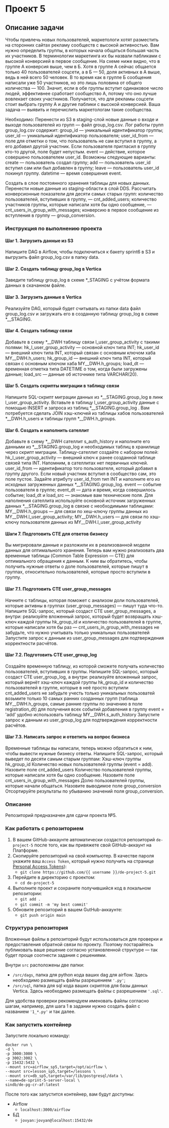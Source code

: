 # Проект 5


## Описание задачи
Чтобы привлечь новых пользователей, маркетологи хотят разместить на сторонних сайтах рекламу сообществ с высокой активностью. Вам нужно определить группы, в которых начала общаться большая часть их участников. В терминологии маркетинга их бы назвали пабликами с высокой конверсией в первое сообщение.
На схеме ниже видно, что в группе А конверсия выше, чем в Б. Хотя в группе А сейчас общается только 40 пользователей соцсети, а в Б — 50, доля активных в А выше, ведь в ней всего 50 человек. В то время как в группе Б сообщения написали уже 50 участников, но это лишь половина от общего количества — 100. Значит, если в обе группы вступит одинаковое число людей, эффективнее сработает сообщество А, потому что оно лучше вовлекает своих участников. Получается, что для рекламы соцсети стоит выбрать группу А и другие паблики с высокой конверсией. Ваша задача — выявить и перечислить маркетологам такие сообщества.


Необходимо:
Перенести из S3 в staging-слой новые данные о входе и выходе пользователей из групп — файл group_log.csv.
Лог работы групп group_log.csv содержит:
group_id — уникальный идентификатор группы;
user_id — уникальный идентификатор пользователя;
user_id_from — поле для отметки о том, что пользователь не сам вступил в группу, а его добавил другой участник. Если пользователя пригласил в группу кто-то другой, поле будет непустым.
event — действие, которое совершено пользователем user_id. Возможны следующие варианты:
create — пользователь создал группу;
add — пользователь user_id вступил сам или был добавлен в группу;
leave — пользователь user_id покинул группу.
datetime — время совершения event.

Создать в слое постоянного хранения таблицы для новых данных.
Перенести новые данные из staging-области в слой DDS.
Рассчитать конверсионные показатели для десяти самых старых групп:
количество пользователей, вступивших в группу, — cnt_added_users;
количество участников группы, которые написали хотя бы одно сообщение, — cnt_users_in_group_with_messages;
конверсию в первое сообщение из вступления в группу — group_conversion.

### Инструкция по выполнению проекта
#### Шаг 1. Загрузить данные из S3
Напишите DAG в Airflow, чтобы подключиться к бакету sprint6 в S3 и выгрузить файл group_log.csv в папку data.
#### Шаг 2. Создать таблицу group_log в Vertica
Заведите таблицу group_log в схеме *_STAGING с учётом формата данных в скачанном файле.
#### Шаг 3. Загрузить данные в Vertica
Реализуйте DAG, который будет считывать из папки data файл group_log.csv и загружать его в созданную таблицу group_log в схеме *__STAGING.

#### Шаг 4. Создать таблицу связи
Добавьте в схему *__DWH таблицу связи l_user_group_activity с такими полями:
hk_l_user_group_activity — основной ключ типа INT;
hk_user_id — внешний ключ типа INT, который связан с основным ключом хаба MY__DWH.h_users;
hk_group_id — внешний ключ типа INT, который связан с основным ключом хаба MY__DWH.h_groups;
load_dt — временная отметка типа DATETIME о том, когда были загружены данные;
load_src — данные об источнике типа VARCHAR(20).

#### Шаг 5. Создать скрипты миграции в таблицу связи
Напишите SQL-скрипт миграции данных из *__STAGING.group_log в линк l_user_group_activity.
Вставьте в таблицу l_user_group_activity данные с помощью INSERT и запроса из таблиц *__STAGING.group_log . Вам потребуется сделать JOIN хэш-ключей из таблицы хабов пользователей *__DWH.h_users и таблицы групп *__DWH.h_groups.

#### Шаг 6. Создать и наполнить сателлит
Добавьте в схему *__DWH сателлит s_auth_history и наполните его данными из *__STAGING.group_log и необходимых таблиц в хранилище через скрипт миграции.
Таблицу-сателлит создайте с набором полей:
hk_l_user_group_activity — внешний ключ к ранее созданной таблице связей типа INT. Напомним, в сателлитах нет первичных ключей.
user_id_from — идентификатор того пользователя, который добавил в группу другого. Если новый участник вступил в сообщество сам, это поле пустое. Задайте атрибуту user_id_from тип INT и наполните его из исходных загруженных данных *__STAGING.group_log.
event — событие пользователя в группе;
event_dt — дата и время, когда совершилось событие;
load_dt и load_src — знакомые вам технические поля.
Для наполнения сателлита используйте основной источник загруженных данных *__STAGING.group_log в связке с необходимыми таблицами:
MY__DWH.h_groups — для связи по хеш-ключу группы данных из MY__DWH.l_user_group_activity;
MY__DWH.h_users — для связи по хэш-ключу пользователя данных из MY__DWH.l_user_group_activity

#### Шаги 7. Подготовить CTE для ответов бизнесу
Вы мигрировали данные и разложили их в реализованной модели данных для оптимального хранения. Теперь вам нужно реализовать два временные таблицы (Common Table Expression — CTE) для оптимального обращения к данным. К ним вы обратитесь, чтобы получить нужные ответы о доле пользователей, которые пишут в группах, относительно пользователей, которые просто вступили в группу.

#### Шаг 7.1. Подготовить CTE user_group_messages
Начните с таблицы, которая поможет с анализом доли пользователей, которые активны в группах (user_group_messages) — пишут туда что-то.
Напишите SQL-запрос, который создаст CTE user_group_messages, а внутри:
реализуйте вложенный запрос, который будет возвращать хэш-ключ каждой группы hk_group_id и количество пользователей в группе, которые написали хотя бы раз — cnt_users_in_group_with_messages
не забудьте, что нужно учитывать только уникальных пользователей
Запустите запрос к данным из user_group_messages для подтверждения корректности расчётов.

#### Шаг 7.2. Подготовить CTE user_group_log
Создайте временную таблицу, из которой сможете получать количество пользователей, вступивших в группы.
Напишите SQL-запрос, который создаст CTE user_group_log, а внутри:
реализуйте вложенный запрос, который вернёт хэш-ключ каждой группы hk_group_id и количество пользователей в группе, которые в неё просто вступили cnt_added_users
не забудьте учесть только уникальных пользоватей
возьмите только 10 самых ранних созданных групп (таблица MY__DWH.h_groups, самые ранние группы по значению в поле registration_dt)
для получения всех событий добавления в группу event = 'add’ удобно использовать таблицу MY__DWH.s_auth_history
Запустите запрос к данным из user_group_log для подтверждения корректности расчётов.

#### Шаг 7.3. Написать запрос и ответить на вопрос бизнеса
Временные таблицы вы написали, теперь можно обратиться к ним, чтобы вывести нужные бизнесу ответы.
Напишите SQL-запрос, который выведет по десяти самым старым группам:
Хэш-ключ группы hk_group_id
Количество новых пользователей группы (event = add). Назовите поле cnt_added_users
Количество пользователей группы, которые написали хотя бы одно сообщение. Назовите поле cnt_users_in_group_with_messages
Долю пользователей группы, которые начали общаться. Назовите выводимое поле group_conversion
Отсортируйте результаты по убыванию значений поля group_conversion.


### Описание
Репозиторий предназначен для сдачи проекта №5.

### Как работать с репозиторием
1. В вашем GitHub-аккаунте автоматически создастся репозиторий `de-project-5` после того, как вы привяжете свой GitHub-аккаунт на Платформе.
2. Скопируйте репозиторий на свой компьютер. В качестве пароля укажите ваш `Access Token`, который нужно получить на странице [Personal Access Tokens](https://github.com/settings/tokens)):
	* `git clone https://github.com/{{ username }}/de-project-5.git`
3. Перейдите в директорию с проектом: 
	* `cd de-project-5`
4. Выполните проект и сохраните получившийся код в локальном репозитории:
	* `git add .`
	* `git commit -m 'my best commit'`
5. Обновите репозиторий в вашем GutHub-аккаунте:
	* `git push origin main`

### Структура репозитория
Вложенные файлы в репозиторий будут использоваться для проверки и предоставления обратной связи по проекту. Поэтому постарайтесь публиковать ваше решение согласно установленной структуре — так будет проще соотнести задания с решениями.

Внутри `src` расположены две папки:
- `/src/dags`, папка для python кода ваших dag для airflow. Здесь необходимо размещать файлы разрешением `'.py'`;
- `/src/sql`, папка для sql кода ваших скриптов для базы данных Vertica. Здесь необходимо размещать файлы с разрешением `'.sql'`.

Для удобства проверки рекомендуем именовать файлы согласно шагам, например, для шага 1 в задании нужно создать файл с названием `'1_*.py'` и так далее.

### Как запустить контейнер
Запустите локально команду:
```
docker run \
-d \
-p 3000:3000 \
-p 3002:3002 \
-p 15432:5432 \
--mount src=airflow_sp5,target=/opt/airflow \
--mount src=lesson_sp5,target=/lessons \
--mount src=db_sp5,target=/var/lib/postgresql/data \
--name=de-sprint-5-server-local \
sindb/de-pg-cr-af:latest
```

После того как запустится контейнер, вам будут доступны:
- Airflow
	- `localhost:3000/airflow`
- БД
	- `jovyan:jovyan@localhost:15432/de`
